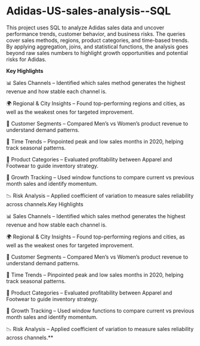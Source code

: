 # Adidas-US-sales-analysis--SQL

This project uses SQL to analyze Adidas sales data and uncover performance trends, customer behavior, and business risks. The queries cover sales methods, regions, product categories, and time-based trends. By applying aggregation, joins, and statistical functions, the analysis goes beyond raw sales numbers to highlight growth opportunities and potential risks for Adidas.



**Key Highlights**

📊 Sales Channels – Identified which sales method generates the highest revenue and how stable each channel is.

🌍 Regional & City Insights – Found top-performing regions and cities, as well as the weakest ones for targeted improvement.

👕 Customer Segments – Compared Men’s vs Women’s product revenue to understand demand patterns.

📅 Time Trends – Pinpointed peak and low sales months in 2020, helping track seasonal patterns.

👟 Product Categories – Evaluated profitability between Apparel and Footwear to guide inventory strategy.

🔄 Growth Tracking – Used window functions to compare current vs previous month sales and identify momentum.

📉 Risk Analysis – Applied coefficient of variation to measure sales reliability across channels.Key Highlights

📊 Sales Channels – Identified which sales method generates the highest revenue and how stable each channel is.

🌍 Regional & City Insights – Found top-performing regions and cities, as well as the weakest ones for targeted improvement.

👕 Customer Segments – Compared Men’s vs Women’s product revenue to understand demand patterns.

📅 Time Trends – Pinpointed peak and low sales months in 2020, helping track seasonal patterns.

👟 Product Categories – Evaluated profitability between Apparel and Footwear to guide inventory strategy.

🔄 Growth Tracking – Used window functions to compare current vs previous month sales and identify momentum.

📉 Risk Analysis – Applied coefficient of variation to measure sales reliability across channels.**
